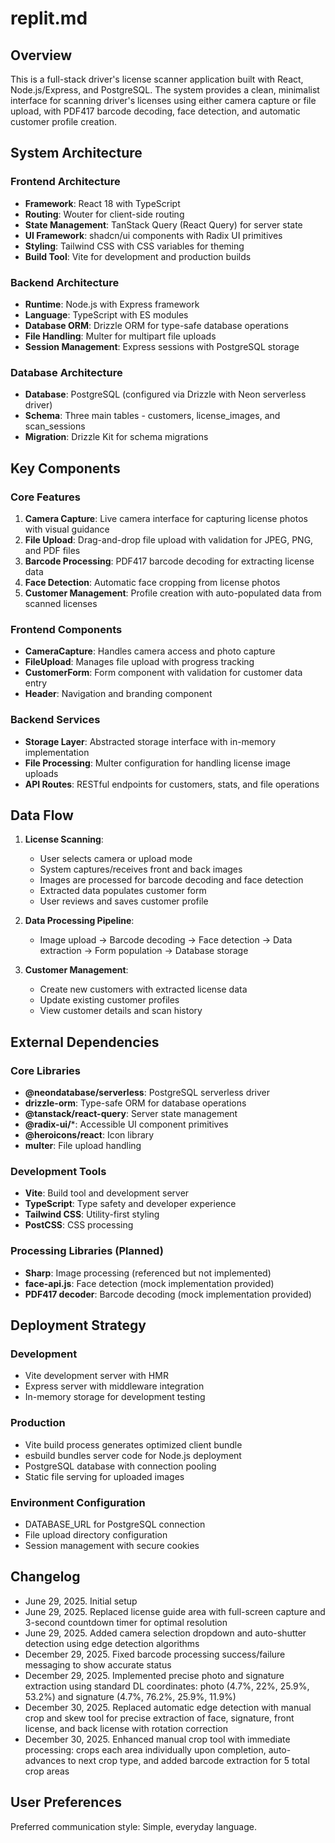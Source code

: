 # replit.md

## Overview

This is a full-stack driver's license scanner application built with React, Node.js/Express, and PostgreSQL. The system provides a clean, minimalist interface for scanning driver's licenses using either camera capture or file upload, with PDF417 barcode decoding, face detection, and automatic customer profile creation.

## System Architecture

### Frontend Architecture
- **Framework**: React 18 with TypeScript
- **Routing**: Wouter for client-side routing
- **State Management**: TanStack Query (React Query) for server state
- **UI Framework**: shadcn/ui components with Radix UI primitives
- **Styling**: Tailwind CSS with CSS variables for theming
- **Build Tool**: Vite for development and production builds

### Backend Architecture
- **Runtime**: Node.js with Express framework
- **Language**: TypeScript with ES modules
- **Database ORM**: Drizzle ORM for type-safe database operations
- **File Handling**: Multer for multipart file uploads
- **Session Management**: Express sessions with PostgreSQL storage

### Database Architecture
- **Database**: PostgreSQL (configured via Drizzle with Neon serverless driver)
- **Schema**: Three main tables - customers, license_images, and scan_sessions
- **Migration**: Drizzle Kit for schema migrations

## Key Components

### Core Features
1. **Camera Capture**: Live camera interface for capturing license photos with visual guidance
2. **File Upload**: Drag-and-drop file upload with validation for JPEG, PNG, and PDF files
3. **Barcode Processing**: PDF417 barcode decoding for extracting license data
4. **Face Detection**: Automatic face cropping from license photos
5. **Customer Management**: Profile creation with auto-populated data from scanned licenses

### Frontend Components
- **CameraCapture**: Handles camera access and photo capture
- **FileUpload**: Manages file upload with progress tracking
- **CustomerForm**: Form component with validation for customer data entry
- **Header**: Navigation and branding component

### Backend Services
- **Storage Layer**: Abstracted storage interface with in-memory implementation
- **File Processing**: Multer configuration for handling license image uploads
- **API Routes**: RESTful endpoints for customers, stats, and file operations

## Data Flow

1. **License Scanning**:
   - User selects camera or upload mode
   - System captures/receives front and back images
   - Images are processed for barcode decoding and face detection
   - Extracted data populates customer form
   - User reviews and saves customer profile

2. **Data Processing Pipeline**:
   - Image upload → Barcode decoding → Face detection → Data extraction → Form population → Database storage

3. **Customer Management**:
   - Create new customers with extracted license data
   - Update existing customer profiles
   - View customer details and scan history

## External Dependencies

### Core Libraries
- **@neondatabase/serverless**: PostgreSQL serverless driver
- **drizzle-orm**: Type-safe ORM for database operations
- **@tanstack/react-query**: Server state management
- **@radix-ui/***: Accessible UI component primitives
- **@heroicons/react**: Icon library
- **multer**: File upload handling

### Development Tools
- **Vite**: Build tool and development server
- **TypeScript**: Type safety and developer experience
- **Tailwind CSS**: Utility-first styling
- **PostCSS**: CSS processing

### Processing Libraries (Planned)
- **Sharp**: Image processing (referenced but not implemented)
- **face-api.js**: Face detection (mock implementation provided)
- **PDF417 decoder**: Barcode decoding (mock implementation provided)

## Deployment Strategy

### Development
- Vite development server with HMR
- Express server with middleware integration
- In-memory storage for development testing

### Production
- Vite build process generates optimized client bundle
- esbuild bundles server code for Node.js deployment
- PostgreSQL database with connection pooling
- Static file serving for uploaded images

### Environment Configuration
- DATABASE_URL for PostgreSQL connection
- File upload directory configuration
- Session management with secure cookies

## Changelog

- June 29, 2025. Initial setup
- June 29, 2025. Replaced license guide area with full-screen capture and 3-second countdown timer for optimal resolution
- June 29, 2025. Added camera selection dropdown and auto-shutter detection using edge detection algorithms
- December 29, 2025. Fixed barcode processing success/failure messaging to show accurate status
- December 29, 2025. Implemented precise photo and signature extraction using standard DL coordinates: photo (4.7%, 22%, 25.9%, 53.2%) and signature (4.7%, 76.2%, 25.9%, 11.9%)
- December 30, 2025. Replaced automatic edge detection with manual crop and skew tool for precise extraction of face, signature, front license, and back license with rotation correction
- December 30, 2025. Enhanced manual crop tool with immediate processing: crops each area individually upon completion, auto-advances to next crop type, and added barcode extraction for 5 total crop areas

## User Preferences

Preferred communication style: Simple, everyday language.